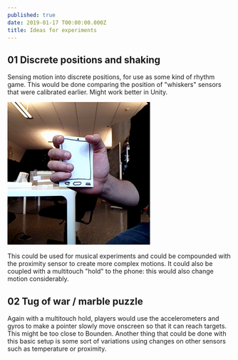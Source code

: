 ```yaml
---
published: true
date: 2019-01-17 T00:00:00.000Z
title: Ideas for experiments
--- 
```


## 01 Discrete positions and shaking

Sensing motion into discrete positions, for use as some kind of rhythm game. This would be done comparing the position of "whiskers" sensors that were calibrated earlier. Might work better in Unity.

![Example motion](../../imgs/2019-01-21_discrete_positions.gif)

This could be used for musical experiments and could be compounded with the proximity sensor to create more complex motions. It could also be coupled with a multitouch "hold" to the phone: this would also change motion considerably.

## 02 Tug of war / marble puzzle

Again with a multitouch hold, players would use the accelerometers and gyros to make a pointer slowly move onscreen so that it can reach targets. This might be too close to Bounden. Another thing that could be done with this basic setup is some sort of variations using changes on other sensors such as temperature or proximity.
